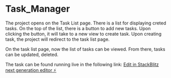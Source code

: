 # Task_Manager

The project opens on the Task List page. There is a list for displaying creted tasks. On the top of the list, there is a button to add new tasks. Upon clicking the button, it will take to a new view to create task. Upon creating task, the project will redirect to the task list page.

On the task list page, now the list of tasks can be viewed. From there, tasks can be updated, deleted.


The task can be found running live in the following link: 
[Edit in StackBlitz next generation editor ⚡️](https://stackblitz.com/~/github.com/AunikIslam/Task_Manager)